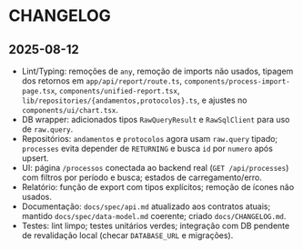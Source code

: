 # CHANGELOG

## 2025-08-12

- Lint/Typing: remoções de `any`, remoção de imports não usados, tipagem dos retornos em `app/api/report/route.ts`, `components/process-import-page.tsx`, `components/unified-report.tsx`, `lib/repositories/{andamentos,protocolos}.ts`, e ajustes no `components/ui/chart.tsx`.
- DB wrapper: adicionados tipos `RawQueryResult` e `RawSqlClient` para uso de `raw.query`.
- Repositórios: `andamentos` e `protocolos` agora usam `raw.query` tipado; `processes` evita depender de `RETURNING` e busca `id` por `numero` após upsert.
- UI: página `/processos` conectada ao backend real (`GET /api/processes`) com filtros por período e busca; estados de carregamento/erro.
- Relatório: função de export com tipos explícitos; remoção de ícones não usados.
- Documentação: `docs/spec/api.md` atualizado aos contratos atuais; mantido `docs/spec/data-model.md` coerente; criado `docs/CHANGELOG.md`.
- Testes: lint limpo; testes unitários verdes; integração com DB pendente de revalidação local (checar `DATABASE_URL` e migrações).




